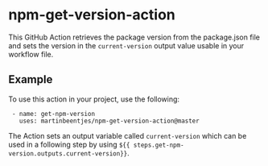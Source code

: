 # npm-get-version-action

This GitHub Action retrieves the package version from the package.json file and sets the version in the `current-version` output value usable in your workflow file.

## Example

To use this action in your project, use the following:

```
 - name: get-npm-version
   uses: martinbeentjes/npm-get-version-action@master
```

The Action sets an output variable called `current-version` which can be used in a following step by using `${{ steps.get-npm-version.outputs.current-version}}`.
